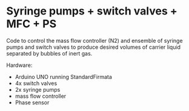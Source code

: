 # Syringe pumps + switch valves + MFC + PS
Code to control the mass flow controller (N2) and ensemble of syringe pumps and 
switch valves to produce desired volumes of carrier liquid separated by bubbles
of inert gas.

Hardware:
- Arduino UNO running StandardFirmata
- 4x switch valves
- 2x syringe pumps
- mass flow controller
- Phase sensor
